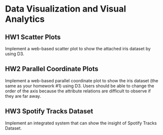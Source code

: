 # Data Visualization and Visual Analytics

## HW1 Scatter Plots
  Implement a web-based scatter plot to show the attached iris dataset by using D3.
## HW2 Parallel Coordinate Plots
  Implement a web-based parallel coordinate plot to show the iris dataset (the same as your homework #1) using D3. Users should be able to change the order of the axis because the attribute relations are difficult to observe if they are far away.
## HW3 Spotify Tracks Dataset
  Implement an integrated system that can show the insight of Spotify Tracks Dataset. 
